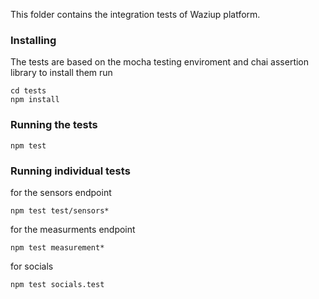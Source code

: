 This folder contains the integration tests of Waziup platform.

### Installing

The tests are based on the mocha testing enviroment and chai assertion library to install them run

```
cd tests 
npm install
```

### Running the tests

```
npm test
```

### Running individual tests 

for the sensors endpoint

```
npm test test/sensors*
```

for the measurments endpoint

```
npm test measurement*
```

for socials

```
npm test socials.test
```
